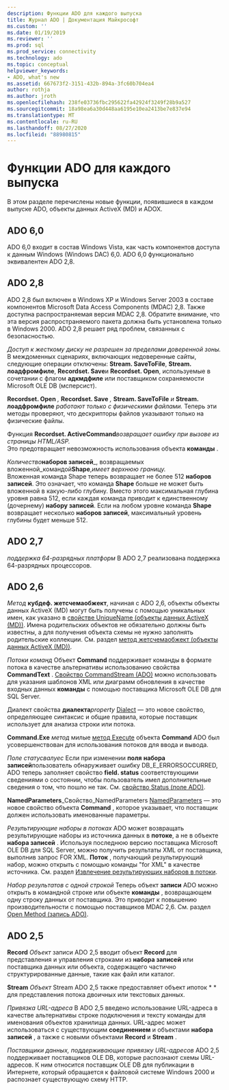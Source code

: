 ```yaml
---
description: Функции ADO для каждого выпуска
title: Журнал ADO | Документация Майкрософт
ms.custom: ''
ms.date: 01/19/2019
ms.reviewer: ''
ms.prod: sql
ms.prod_service: connectivity
ms.technology: ado
ms.topic: conceptual
helpviewer_keywords:
- ADO, what's new
ms.assetid: 667673f2-3151-432b-894a-3fc60b704ea4
author: rothja
ms.author: jroth
ms.openlocfilehash: 238fe03736fbc295622fa42924f3249f28b9a527
ms.sourcegitcommit: 18a98ea6a30d448aa6195e10ea2413be7e837e94
ms.translationtype: MT
ms.contentlocale: ru-RU
ms.lasthandoff: 08/27/2020
ms.locfileid: "88980815"
---
```

# <a name="ado-features-for-each-release"></a>Функции ADO для каждого выпуска

В этом разделе перечислены новые функции, появившиеся в каждом выпуске ADO, объекты данных ActiveX (MD) и ADOX.

## <a name="ado-60"></a>ADO 6,0

ADO 6,0 входит в состав Windows Vista, как часть компонентов доступа к данным Windows (Windows DAC) 6,0. ADO 6,0 функционально эквивалентен ADO 2,8.

## <a name="ado-28"></a>ADO 2,8

ADO 2,8 был включен в Windows XP и Windows Server 2003 в составе компонентов Microsoft Data Access Components (MDAC) 2,8. Также доступна распространяемая версия MDAC 2,8. Обратите внимание, что эта версия распространяемого пакета должна быть установлена только в Windows 2000. ADO 2,8 решает ряд проблем, связанных с безопасностью.

*Доступ к жесткому диску не разрешен за пределами доверенной зоны.*
В междоменных сценариях, включающих недоверенные сайты, следующие операции отключены: **Stream. SaveToFile**, **Stream. лоадфромфиле**, **Recordset. Save**и **Recordset. Open**, используемые в сочетании с флагом **адкмдфиле** или поставщиком сохраняемости Microsoft OLE DB (мсперсист).

**Recordset. Open** _,_  **Recordset. Save** _,_  **Stream. SaveToFile** _и_  **Stream. лоадфромфиле**  _работают только с физическими файлами._
Теперь эти методы проверяют, что дескрипторы файлов указывают только на физические файлы.

Функция **Recordset. ActiveCommand**_возвращает ошибку при вызове из страницы HTML/ASP._  
Это предотвращает невозможность использования объекта **команды** .

_Количество_**наборов записей**_, возвращаемых вложенной_командой**Shape**,_имеет верхнюю границу._        
Вложенная команда Shape теперь возвращает не более 512 **наборов записей**. Это означает, что команда **Shape** больше не может быть вложенной в какую-либо глубину. Вместо этого максимальная глубина уровня равна 512, если каждая команда приводит к единственному (дочернему) **набору записей**. Если на любом уровне команда **Shape** возвращает несколько **наборов записей**, максимальный уровень глубины будет меньше 512.

## <a name="ado-27"></a>ADO 2,7

*поддержка 64-разрядных платформ* В ADO 2,7 реализована поддержка 64-разрядных процессоров.

## <a name="ado-26"></a>ADO 2,6

_Метод_ **кубдеф. жетсчемаобжект**, начиная с ADO 2,6, объекты объекты данных ActiveX (MD) могут быть получены с помощью уникальных имен, как указано в [свойстве UniqueName (объекты данных ActiveX (MD))](../reference/ado-md-api/uniquename-property-ado-md.md).   Имена родительских объектов не обязательно должны быть известны, а для получения объекта схемы не нужно заполнять родительские коллекции. См. раздел [метод жетсчемаобжект (объекты данных ActiveX (MD))](../reference/ado-md-api/getschemaobject-method-ado-md.md).

*Потоки команд* Объект **Command** поддерживает команды в формате потока в качестве альтернативы использованию свойства **CommandText** . [Свойство CommandStream (ADO)](../reference/ado-api/commandstream-property-ado.md) можно использовать для указания шаблонов XML или диаграмм обновления в качестве входных данных **команды** с помощью поставщика Microsoft OLE DB для SQL Server.

Диалект свойства **диалекта**_property_ 
 [Dialect](../reference/ado-api/dialect-property.md) — это новое свойство, определяющее синтаксис и общие правила, которые поставщик использует для анализа строки или потока.  

**Command.Exe**  _метод_ милые [метод Execute](../reference/ado-api/execute-method-ado-command.md) объекта **Command** ADO был усовершенствован для использования потоков для ввода и вывода.

*Поле статусвалуес* Если при изменении **поля** **набора записей**пользователь обнаруживает ошибку DB_E_ERRORSOCCURRED, ADO теперь заполняет свойство **field. status** соответствующими сведениями о состоянии, чтобы пользователь имел дополнительные сведения о том, что пошло не так. См. [свойство Status (поле ADO)](../reference/ado-api/status-property-ado-field.md).

**NamedParameters**_Свойство_NamedParameters 
 [NamedParameters](../reference/ado-api/namedparameters-property-ado.md) — это новое свойство объекта **Command** , которое указывает, что поставщик должен использовать именованные параметры.  

*Результирующие наборы в потоках* ADO может возвращать результирующие наборы из источника данных в **потоке**, а не в объекте **набора записей** . Используя последнюю версию поставщика Microsoft OLE DB для SQL Server, можно получить результаты XML от поставщика, выполнив запрос FOR XML. **Поток** , получающий результирующий набор, можно открыть с помощью команды "for XML" в качестве источника. См. раздел [Извлечение результирующих наборов в потоки](./data/retrieving-resultsets-into-streams.md).

*Набор результатов с одной строкой* Теперь объект **записи** ADO можно открыть в командной строке или объекте **команды** , возвращающем одну строку данных от поставщика. Это приводит к повышению производительности с помощью поставщиков MDAC 2,6. См. раздел [Open Method (запись ADO)](../reference/ado-api/open-method-ado-record.md).

## <a name="ado-25"></a>ADO 2,5

**Record** _Объект_ записи ADO 2,5 вводит объект **Record** для представления и управления строками из **набора записей** или поставщика данных или объекта, содержащего частично структурированные данные, такие как файл или каталог.

**Stream** _Объект_ Stream ADO 2,5 также предоставляет объект *и*поток * * для представления потока двоичных или текстовых данных.

*Привязка URL-адреса* В ADO 2,5 введено использование URL-адреса в качестве альтернативы строке подключения и тексту команды для именования объектов хранилища данных. URL-адрес может использоваться с существующим **соединением** и объектами **набора записей** , а также с новыми объектами **Record** и **Stream** .

*Поставщики данных, поддерживающие привязку URL-адресов* ADO 2,5 поддерживает поставщиков OLE DB, которые распознают схемы URL-адресов. К ним относится поставщик OLE DB для публикации в Интернете, который обращается к файловой системе Windows 2000 и распознает существующую схему HTTP.
